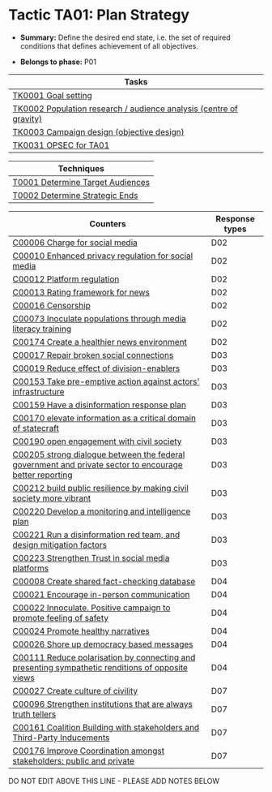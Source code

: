 # Tactic TA01: Plan Strategy

* **Summary:** Define the desired end state, i.e. the set of required conditions that defines achievement of all objectives.

* **Belongs to phase:** P01



| Tasks |
| ----- |
| [TK0001 Goal setting](../generated_pages/tasks/TK0001.md) |
| [TK0002 Population research / audience analysis (centre of gravity)](../generated_pages/tasks/TK0002.md) |
| [TK0003 Campaign design (objective design)](../generated_pages/tasks/TK0003.md) |
| [TK0031 OPSEC for TA01](../generated_pages/tasks/TK0031.md) |



| Techniques |
| ---------- |
| [T0001 Determine Target Audiences](../generated_pages/techniques/T0001.md) |
| [T0002 Determine Strategic Ends](../generated_pages/techniques/T0002.md) |



| Counters | Response types |
| -------- | -------------- |
| [C00006 Charge for social media](../generated_pages/counters/C00006.md) | D02 |
| [C00010 Enhanced privacy regulation for social media](../generated_pages/counters/C00010.md) | D02 |
| [C00012 Platform regulation](../generated_pages/counters/C00012.md) | D02 |
| [C00013 Rating framework for news](../generated_pages/counters/C00013.md) | D02 |
| [C00016 Censorship](../generated_pages/counters/C00016.md) | D02 |
| [C00073 Inoculate populations through media literacy training](../generated_pages/counters/C00073.md) | D02 |
| [C00174 Create a healthier news environment](../generated_pages/counters/C00174.md) | D02 |
| [C00017 Repair broken social connections](../generated_pages/counters/C00017.md) | D03 |
| [C00019 Reduce effect of division-enablers](../generated_pages/counters/C00019.md) | D03 |
| [C00153 Take pre-emptive action against actors' infrastructure](../generated_pages/counters/C00153.md) | D03 |
| [C00159 Have a disinformation response plan](../generated_pages/counters/C00159.md) | D03 |
| [C00170 elevate information as a critical domain of statecraft](../generated_pages/counters/C00170.md) | D03 |
| [C00190 open engagement with civil society](../generated_pages/counters/C00190.md) | D03 |
| [C00205 strong dialogue between the federal government and private sector to encourage better reporting](../generated_pages/counters/C00205.md) | D03 |
| [C00212 build public resilience by making civil society more vibrant](../generated_pages/counters/C00212.md) | D03 |
| [C00220 Develop a monitoring and intelligence plan](../generated_pages/counters/C00220.md) | D03 |
| [C00221 Run a disinformation red team, and design mitigation factors](../generated_pages/counters/C00221.md) | D03 |
| [C00223 Strengthen Trust in social media platforms](../generated_pages/counters/C00223.md) | D03 |
| [C00008 Create shared fact-checking database](../generated_pages/counters/C00008.md) | D04 |
| [C00021 Encourage in-person communication](../generated_pages/counters/C00021.md) | D04 |
| [C00022 Innoculate. Positive campaign to promote feeling of safety](../generated_pages/counters/C00022.md) | D04 |
| [C00024 Promote healthy narratives](../generated_pages/counters/C00024.md) | D04 |
| [C00026 Shore up democracy based messages](../generated_pages/counters/C00026.md) | D04 |
| [C00111 Reduce polarisation by connecting and presenting sympathetic renditions of opposite views](../generated_pages/counters/C00111.md) | D04 |
| [C00027 Create culture of civility](../generated_pages/counters/C00027.md) | D07 |
| [C00096 Strengthen institutions that are always truth tellers](../generated_pages/counters/C00096.md) | D07 |
| [C00161 Coalition Building with stakeholders and Third-Party Inducements](../generated_pages/counters/C00161.md) | D07 |
| [C00176 Improve Coordination amongst stakeholders: public and private](../generated_pages/counters/C00176.md) | D07 |


DO NOT EDIT ABOVE THIS LINE - PLEASE ADD NOTES BELOW